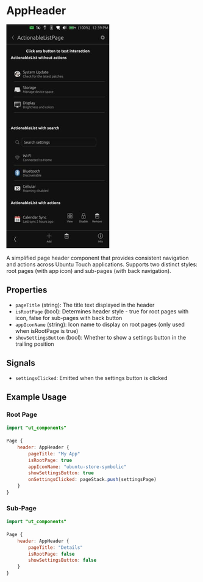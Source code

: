 # AppHeader

![](./images/ActionableList.jpg)

A simplified page header component that provides consistent navigation and actions across Ubuntu Touch applications. Supports two distinct styles: root pages (with app icon) and sub-pages (with back navigation).

## Properties

- `pageTitle` (string): The title text displayed in the header
- `isRootPage` (bool): Determines header style - true for root pages with icon, false for sub-pages with back button
- `appIconName` (string): Icon name to display on root pages (only used when isRootPage is true)
- `showSettingsButton` (bool): Whether to show a settings button in the trailing position

## Signals

- `settingsClicked`: Emitted when the settings button is clicked

## Example Usage

### Root Page
```qml
import "ut_components"

Page {
    header: AppHeader {
        pageTitle: "My App"
        isRootPage: true
        appIconName: "ubuntu-store-symbolic"
        showSettingsButton: true
        onSettingsClicked: pageStack.push(settingsPage)
    }
}
```

### Sub-Page
```qml
import "ut_components"

Page {
    header: AppHeader {
        pageTitle: "Details"
        isRootPage: false
        showSettingsButton: false
    }
}
```
